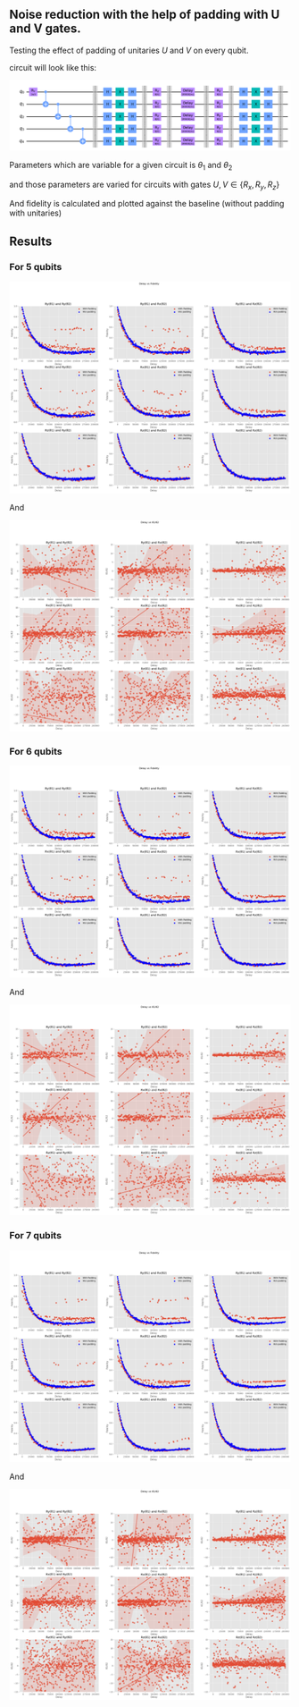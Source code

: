 ## Noise reduction with the help of padding with U and V gates.

Testing the effect of padding of unitaries $U$ and $V$ on every qubit. 

circuit will look like this:

![UV pading](./images/circuit-type.png)

Parameters which are variable for a given circuit is $\theta_1$ and $\theta_2$

and those parameters are varied for circuits with gates $U,V \in \{R_x,R_y,R_z\}$

And fidelity is calculated and plotted against the baseline (without padding with unitaries)

## Results

### For 5 qubits

![UV pading](./images/5-qubit.png)

And

![UV pading](./images/5-qubit-theta.png)


### For 6 qubits

![UV pading](./images/6-qubit.png)

And

![UV pading](./images/6-qubit-theta.png)

### For 7 qubits

![UV pading](./images/7-qubit.png)

And

![UV pading](./images/7-qubit-theta.png)
